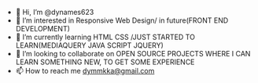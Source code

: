 - 👋 Hi, I’m @dynames623
- 👀 I’m interested in Responsive Web Design/ in future(FRONT END DEVELOPMENT)
- 🌱 I’m currently learning HTML CSS  /JUST STARTED TO LEARN(MEDIAQUERY JAVA SCRIPT JQUERY)
- 💞️ I’m looking to collaborate on OPEN SOURCE PROJECTS WHERE I CAN LEARN SOMETHING NEW, TO GET SOME EXPERIENCE
- 📫 How to reach me dymmkka@gmail.com

<!---
dynames623/dynames623 is a ✨ special ✨ repository because its `README.md` (this file) appears on your GitHub profile.
You can click the Preview link to take a look at your changes.
--->
